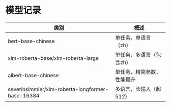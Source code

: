 # 模型记录

| 类别                                             | 概述                       |
| ------------------------------------------------ | -------------------------- |
| bert-base-chinese                                | 单任务，单语言（zh）       |
| xlm-roberta-base/xlm-roberta-large               | 单任务，多语言（包含zh）   |
| albert-base-chinese                              | 单任务，精简参数，性能提升 |
| severinsimmler/xlm-roberta-longformer-base-16384 | 多语言，长输入（超512）    |
